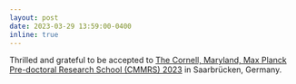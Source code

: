 ```yaml
---
layout: post
date: 2023-03-29 13:59:00-0400
inline: true
---
```


Thrilled and grateful to be accepted to [The Cornell, Maryland, Max Planck Pre-doctoral Research School (CMMRS) 2023](https://cmmrs.mpi-sws.org/) in Saarbrücken, Germany.
